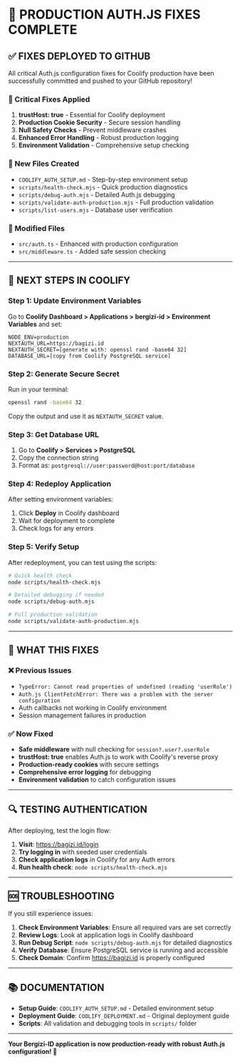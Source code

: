 # 🎉 PRODUCTION AUTH.JS FIXES COMPLETE

## ✅ FIXES DEPLOYED TO GITHUB

All critical Auth.js configuration fixes for Coolify production have been successfully committed and pushed to your GitHub repository!

### 🔐 Critical Fixes Applied

1. **trustHost: true** - Essential for Coolify deployment
2. **Production Cookie Security** - Secure session handling
3. **Null Safety Checks** - Prevent middleware crashes
4. **Enhanced Error Handling** - Robust production logging
5. **Environment Validation** - Comprehensive setup checking

### 📁 New Files Created

- `COOLIFY_AUTH_SETUP.md` - Step-by-step environment setup
- `scripts/health-check.mjs` - Quick production diagnostics
- `scripts/debug-auth.mjs` - Detailed Auth.js debugging
- `scripts/validate-auth-production.mjs` - Full production validation
- `scripts/list-users.mjs` - Database user verification

### 🔧 Modified Files

- `src/auth.ts` - Enhanced with production configuration
- `src/middleware.ts` - Added safe session checking

---

## 🚀 NEXT STEPS IN COOLIFY

### Step 1: Update Environment Variables

Go to **Coolify Dashboard > Applications > bergizi-id > Environment Variables** and set:

```env
NODE_ENV=production
NEXTAUTH_URL=https://bagizi.id
NEXTAUTH_SECRET=[generate with: openssl rand -base64 32]
DATABASE_URL=[copy from Coolify PostgreSQL service]
```

### Step 2: Generate Secure Secret

Run in your terminal:
```bash
openssl rand -base64 32
```

Copy the output and use it as `NEXTAUTH_SECRET` value.

### Step 3: Get Database URL

1. Go to **Coolify > Services > PostgreSQL**
2. Copy the connection string
3. Format as: `postgresql://user:password@host:port/database`

### Step 4: Redeploy Application

After setting environment variables:
1. Click **Deploy** in Coolify dashboard
2. Wait for deployment to complete
3. Check logs for any errors

### Step 5: Verify Setup

After redeployment, you can test using the scripts:

```bash
# Quick health check
node scripts/health-check.mjs

# Detailed debugging if needed
node scripts/debug-auth.mjs

# Full production validation
node scripts/validate-auth-production.mjs
```

---

## 🎯 WHAT THIS FIXES

### ❌ Previous Issues

- `TypeError: Cannot read properties of undefined (reading 'userRole')`
- `Auth.js ClientFetchError: There was a problem with the server configuration`
- Auth callbacks not working in Coolify environment
- Session management failures in production

### ✅ Now Fixed

- **Safe middleware** with null checking for `session?.user?.userRole`
- **trustHost: true** enables Auth.js to work with Coolify's reverse proxy
- **Production-ready cookies** with secure settings
- **Comprehensive error logging** for debugging
- **Environment validation** to catch configuration issues

---

## 🔍 TESTING AUTHENTICATION

After deploying, test the login flow:

1. **Visit**: https://bagizi.id/login
2. **Try logging in** with seeded user credentials
3. **Check application logs** in Coolify for any Auth errors
4. **Run health check**: `node scripts/health-check.mjs`

---

## 🆘 TROUBLESHOOTING

If you still experience issues:

1. **Check Environment Variables**: Ensure all required vars are set correctly
2. **Review Logs**: Look at application logs in Coolify dashboard  
3. **Run Debug Script**: `node scripts/debug-auth.mjs` for detailed diagnostics
4. **Verify Database**: Ensure PostgreSQL service is running and accessible
5. **Check Domain**: Confirm https://bagizi.id is properly configured

---

## 📚 DOCUMENTATION

- **Setup Guide**: `COOLIFY_AUTH_SETUP.md` - Detailed environment setup
- **Deployment Guide**: `COOLIFY_DEPLOYMENT.md` - Original deployment guide
- **Scripts**: All validation and debugging tools in `scripts/` folder

---

**Your Bergizi-ID application is now production-ready with robust Auth.js configuration! 🎉**
